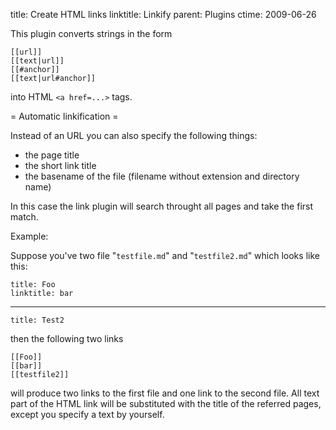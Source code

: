 title: Create HTML links
linktitle: Linkify
parent: Plugins
ctime: 2009-06-26

This plugin converts strings in the form

<pre><code>[</code><code>[url]]
[</code><code>[text|url]]
[</code><code>[#anchor]]
[</code><code>[text|url#anchor]]
</code></pre>

into HTML `<a href=...>` tags.

= Automatic linkification =

Instead of an URL you can also specify the following things:

* the page title
* the short link title
* the basename of the file (filename without extension and directory name)

In this case the link plugin will search throught all pages and take the
first match.

Example:

Suppose you've two file "`testfile.md`" and "`testfile2.md`" which looks like this:

	title: Foo
	linktitle: bar

---

	title: Test2

then the following two links

<pre><code>[</code><code>[Foo]]
[</code><code>[bar]]
[</code><code>[testfile2]]
</code></pre>

will produce two links to the first file and one link to the second file.
All text part of the HTML link will be substituted with the title of the
referred pages, except you specify a text by yourself.
